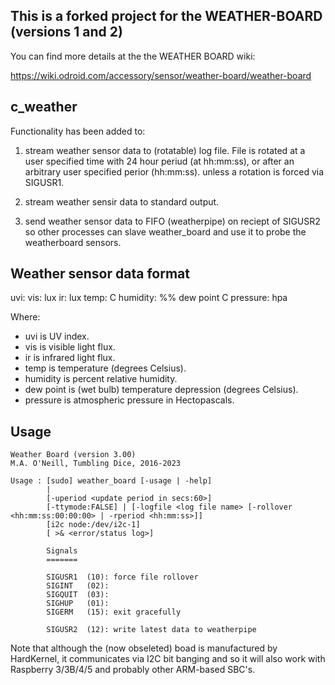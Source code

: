 ## This is a forked project for the WEATHER-BOARD (versions 1 and 2)

You can find more details at the the WEATHER BOARD wiki:

https://wiki.odroid.com/accessory/sensor/weather-board/weather-board

## c_weather

Functionality has been added to:

1. stream weather sensor data to (rotatable) log file. File is rotated at a user specified time
with 24 hour periud (at hh:mm:ss), or after an arbitrary user specified perior (hh:mm:ss).
unless a rotation is forced via SIGUSR1.

2. stream weather sensir data to standard output.

3. send weather sensor data to FIFO (weatherpipe) on reciept of SIGUSR2 so other processes
   can slave weather_board and use it to probe the weatherboard sensors.

## Weather sensor data format


<datetime>  uvi: <float> vis: <float>lux  ir: <float>lux  temp: <float>C humidity: <float>%%  dew point <float>C  pressure: <float>hpa

Where:

* uvi is UV index.
* vis is visible light flux.
* ir is infrared light flux.
* temp is temperature (degrees Celsius).
* humidity is percent relative humidity.
* dew point is (wet bulb) temperature depression (degrees Celsius).
* pressure is atmospheric pressure in Hectopascals.

## Usage

    Weather Board (version 3.00)
    M.A. O'Neill, Tumbling Dice, 2016-2023

    Usage : [sudo] weather_board [-usage | -help]
            |
            [-uperiod <update period in secs:60>]
            [-ttymode:FALSE] | [-logfile <log file name> [-rollover <hh:mm:ss:00:00:00> | -rperiod <hh:mm:ss>]]
            [i2c node:/dev/i2c-1]
            [ >& <error/status log>]

            Signals
            =======

            SIGUSR1  (10): force file rollover
            SIGINT   (02):
            SIGQUIT  (03):
            SIGHUP   (01):
            SIGERM   (15): exit gracefully

            SIGUSR2  (12): write latest data to weatherpipe

Note that although the (now obseleted) boad is manufactured by HardKernel, it communicates via
I2C bit banging and so it will also work with Raspberry 3/3B/4/5 and probably other ARM-based SBC's.

